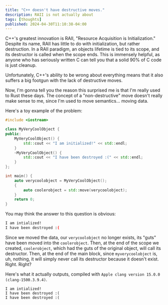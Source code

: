 ```yaml
---
title: "C++ doesn't have destructive moves."
description: RAII is not actually about
tags: [thoughts]
published: 2024-04-30T11:10:38-04:00
---
```


C++'s greatest innovation is RAII, "Resource Acquisition is Initialization." Despite its name, RAII has little to do with initialization, but rather destruction. In a RAII paradigm, an objects lifetime is tied to its scope, and its destructor is called when the scope ends. This is immensely helpful, as anyone who has seriously written C can tell you that a solid 90% of C code is just cleanup.

Unfortunately, C++'s ability to be wrong about everything means that it also suffers a big footgun with the lack of destructive moves.

Now, I'm gonna tell you the reason this surprised me is that I'm really used to Rust these days. The concept of a "non-destructive" move doesn't really make sense to me, since I'm used to move semantics... moving data.

Here's a toy example of the problem:

```cpp
#include <iostream>

class MyVeryCoolObject {
public:
	MyVeryCoolObject() {
		std::cout << "I am initialized!" << std::endl;
	}
	~MyVeryCoolObject() {
		std::cout << "I have been destroyed :(" << std::endl;
	}
};

int main() {
	auto verycoolobject = MyVeryCoolObject();
	{
		auto coolerobject = std::move(verycoolobject);
	}
	return 0;
}
```

You may think the answer to this question is obvious:

```bash
I am intialized!
I have been destroyed :(
```

Since we moved the data, our `verycoolobject` no longer exists, its "guts" have been moved into the `coolerobject`. Then, at the end of the scope we created, `coolerobject`, which had the guts of the original object, will call its destructor. Then, at the end of the main block, since `myverycoolobject` is, uh, nothing, it will simply never call its destructor because it doesn't exist. Right. Right?

Here's what it actually outputs, compiled with `Apple clang version 15.0.0 (clang-1500.3.9.4)`.

```
I am intialized!
I have been destroyed :(
I have been destroyed :(
```
